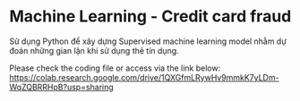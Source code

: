 # Machine Learning - Credit card fraud
Sử dụng Python để xây dựng Supervised machine learning model nhằm dự đoán những gian lận khi sử dụng thẻ tín dụng.

Please check the coding file or access via the link below:  
https://colab.research.google.com/drive/1QXGfmLRywHv9mmkK7yLDm-WqZQBRRHpB?usp=sharing
